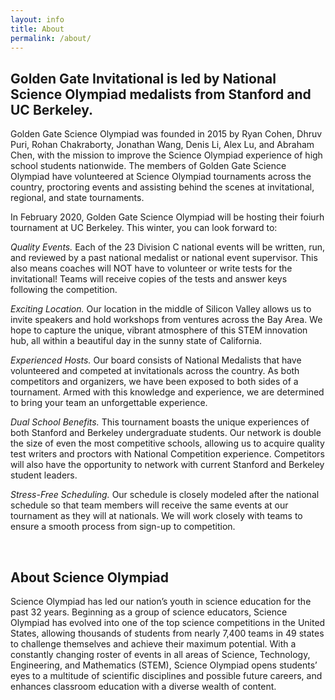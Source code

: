 ```yaml
---
layout: info
title: About
permalink: /about/
---
```


## Golden Gate Invitational is led by National Science Olympiad medalists from Stanford and UC Berkeley.

Golden Gate Science Olympiad was founded in 2015 by Ryan Cohen, Dhruv Puri, Rohan Chakraborty, Jonathan Wang, Denis Li, Alex Lu, and Abraham Chen, with the mission to improve the Science Olympiad experience of high school students nationwide.  The members of Golden Gate Science Olympiad have volunteered at Science Olympiad tournaments across the country, proctoring events and assisting behind the scenes at invitational, regional, and state tournaments.

In February 2020, Golden Gate Science Olympiad will be hosting their foiurh tournament at UC Berkeley. This winter, you can look forward to:

*Quality Events.* Each of the 23 Division C national events will be written, run, and reviewed by a past national medalist or national event supervisor. This also means coaches will NOT have to volunteer or write tests for the invitational! Teams will receive copies of the tests and answer keys following the competition.

*Exciting Location.* Our location in the middle of Silicon Valley allows us to invite speakers and hold workshops from ventures across the Bay Area. We hope to capture the unique, vibrant atmosphere of this STEM innovation hub, all within a beautiful day in the sunny state of California.

*Experienced Hosts.* Our board consists of National Medalists that have volunteered and competed at invitationals across the country. As both competitors and organizers, we have been exposed to both sides of a tournament. Armed with this knowledge and experience, we are determined to bring your team an unforgettable experience.

*Dual School Benefits.* This tournament boasts the unique experiences of both Stanford and Berkeley undergraduate students. Our network is double the size of even the most competitive schools, allowing us to acquire quality test writers and proctors with National Competition experience. Competitors will also have the opportunity to network with current Stanford and Berkeley student leaders. 

*Stress-Free Scheduling.*  Our schedule is closely modeled after the national schedule so that team members will receive the same events at our tournament as they will at nationals. We will work closely with teams to ensure a smooth process from sign-up to competition. 

<br>

## About Science Olympiad
Science Olympiad has led our nation’s youth in science education for the past 32 years. Beginning as a group of science educators, Science Olympiad has evolved into one of the top science competitions in the United States, allowing thousands of students from nearly 7,400 teams in 49 states to challenge themselves and achieve their maximum potential. With a constantly changing roster of events in all areas of Science, Technology, Engineering, and Mathematics (STEM), Science Olympiad opens students’ eyes to a multitude of scientific disciplines and possible future careers, and enhances classroom education with a diverse wealth of content.
